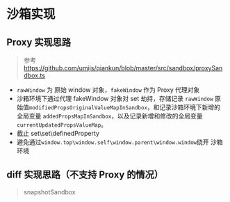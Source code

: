 # 沙箱实现

## Proxy 实现思路

> 参考 https://github.com/umijs/qiankun/blob/master/src/sandbox/proxySandbox.ts

- `rawWindow` 为 原始 window 对象，`fakeWindow` 作为 Proxy 代理对象
- 沙箱环境下通过代理 fakeWindow 对象对 set 劫持，存储记录 `rawWindow` 原始值`modifiedPropsOriginalValueMapInSandbox`，和记录沙箱环境下新增的全局变量 `addedPropsMapInSandbox`，以及记录新增和修改的全局变量 `currentUpdatedPropsValueMap`。
- 截止 set\set\definedProperty
- 避免通过`window.top\window.self\window.parent\window.window`绕开 沙箱环境

## diff 实现思路（不支持 Proxy 的情况）

> snapshotSandbox
